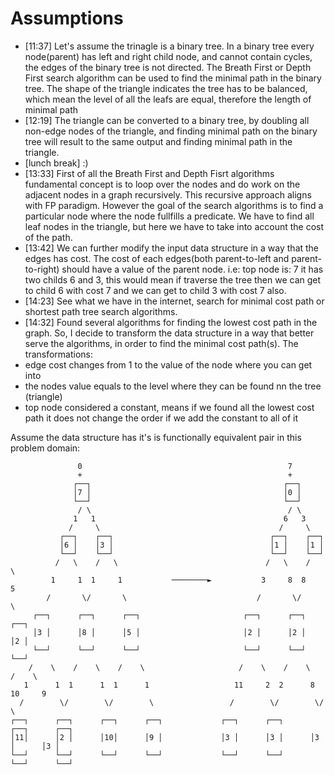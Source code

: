 # Assumptions

* [11:37]
Let's assume the trinagle is a binary tree. In a binary tree every node(parent) has left and right child node, and cannot contain cycles, the edges of the binary tree is not directed.
The Breath First or Depth First search algorithm can be used to find the minimal path in the binary tree.
The shape of the triangle indicates the tree has to be balanced, which mean the level of all the leafs are equal, therefore the  length of minimal path
* [12:19]
The triangle can be converted to a binary tree, by doubling all non-edge nodes of the triangle, and finding minimal path on the binary tree will result to the same output and finding minimal path in the triangle.
* [lunch break] :)
* [13:33]
First of all the Breath First and Depth Fisrt algorithms fundamental concept is to loop over the nodes and do work on the adjacent nodes in a graph recursively. This recursive approach aligns with FP paradigm. However the goal of the search algorithms is to find a particular node where the node fullfills a predicate. We have to find all leaf nodes in the triangle, but here we have to take into account the cost of the path.
* [13:42]
We can further modify the input data structure in a way that the edges has cost. The cost of each edges(both parent-to-left and parent-to-right) should have a value of the parent node. i.e: top node is: 7 it has two childs 6 and 3, this would mean if traverse the tree then we can get to child 6 with cost 7 and we can get to child 3 with cost 7 also.
* [14:23]
See what we have in the internet, search for minimal cost path or shortest path tree search algorithms.
* [14:32]
Found several algorithms for finding the lowest cost path in the graph. So, I decide to transform the data structure in a way that better serve the algorithms, in order to find the minimal cost path(s).
The transformations:
* edge cost changes from 1 to the value of the node where you can get into
* the nodes value equals to the level where they can be found nn the tree (triangle)
* top node considered a constant, means if we found all the lowest cost path it does not change the order if we add the constant to all of it

Assume the data structure has it's is functionally equivalent pair in this problem domain:
```
               0                                              7
               +                                              +
              ┌──┐                                           ┌──┐
              │7 │                                           │0 │
              └──┘                                           └──┘
               / \                                            / \
              1   1                                          6   3
             /     \                                        /     \
           ┌──┐    ┌──┐                                   ┌──┐    ┌──┐
           │6 │    │3 │                                   │1 │    │1 │
           └──┘    └──┘                                   └──┘    └──┘
          /   \    /   \                                 /   \    /   \
         1     1  1     1           ────────►           3     8  8     5
        /       \/       \                             /       \/       \
     ┌──┐      ┌──┐      ┌──┐                       ┌──┐      ┌──┐      ┌──┐
     │3 │      │8 │      │5 │                       │2 │      │2 │      │2 │
     └──┘      └──┘      └──┘                       └──┘      └──┘      └──┘
    /    \    /    \    /    \                     /    \    /    \    /    \
   1      1  1      1  1      1                   11     2  2      8  10     9
  /        \/        \/        \                 /        \/        \/        \
┌──┐      ┌──┐      ┌──┐      ┌──┐             ┌──┐      ┌──┐      ┌──┐      ┌──┐
│11│      │2 │      │10│      │9 │             │3 │      │3 │      │3 │      │3 │
└──┘      └──┘      └──┘      └──┘             └──┘      └──┘      └──┘      └──┘
```


